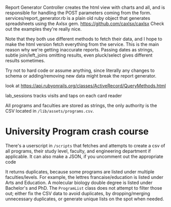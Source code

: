 Report Generator Controller creates the html view with charts and all, and is responsible for handling the POST parameters coming from the form. services/report_generator.rb is a plain old ruby object that generates spreadsheets using the Axlsx gem. https://github.com/caxlsx/caxlsx Check out the examples they're really nice.

Note that they both use different methods to fetch their data, and I hope to make the html version fetch everything from the service. This is the main reason why we're getting inaccurate reports. Passing dates as strings, subtle join/left_joins omitting results, even pluck/select gives different results sometimes.

Try not to hard code or assume anything, since literally any changes to schema or adding/removing new data might break the report generator.

look at https://api.rubyonrails.org/classes/ActiveRecord/QueryMethods.html

lab_sessions tracks visits and taps on each card reader

All programs and faculties are stored as strings, the only authority is the CSV located in `/lib/assets/programs.csv`.

# University Program crash course

There's a userscript in `/scripts` that fetches and attempts to create a csv of all programs, their study level, faculty, and engineering department if applicable. It can also make a JSON, if you uncomment out the appropriate code

It returns duplicates, because some programs are listed under multiple faculties/levels. For example, the lettres francaise/education is listed under Arts and Education. A molecular biology double degree is listed under Bachelor's and PhD.
The `ProgramList` class does not attempt to filter those out; either fix the CSV data to avoid duplicates, by dropping/merging unnecessary duplicates, or generate unique lists on the spot when needed.
